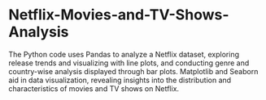# Netflix-Movies-and-TV-Shows-Analysis
 The Python code uses Pandas to analyze a Netflix dataset, exploring release trends and visualizing with line plots, and conducting genre and country-wise analysis displayed through bar plots. Matplotlib and Seaborn aid in data visualization, revealing insights into the distribution and characteristics of movies and TV shows on Netflix. 
